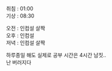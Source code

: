 취침 : 01:00  
기상 : 08:30  
  
오전 : 인컴설 살짝  
오후 : 인컴설  
저녁 : 인컴설 살짝  
  
하루종일 해도 실제로 공부 시간은 4시간 남짓..  
난 버러지다  

